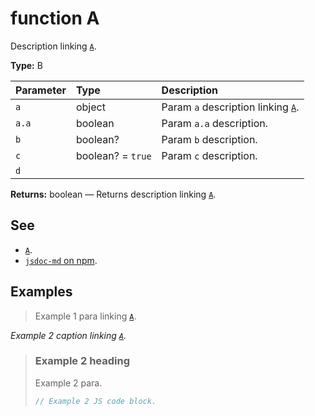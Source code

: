 # function A

Description linking [`A`](#function-a).

**Type:** B

| Parameter | Type              | Description                                       |
| :-------- | :---------------- | :------------------------------------------------ |
| `a`       | object            | Param `a` description linking [`A`](#function-a). |
| `a.a`     | boolean           | Param `a.a` description.                          |
| `b`       | boolean?          | Param `b` description.                            |
| `c`       | boolean? = `true` | Param `c` description.                            |
| `d`       |                   |                                                   |

**Returns:** boolean — Returns description linking [`A`](#function-a).

## See

- [`A`](#function-a).
- [`jsdoc-md` on npm](https://npm.im/jsdoc-md).

## Examples

> Example 1 para linking [`A`](#function-a).

_Example 2 caption linking [`A`](#function-a)._

> ### Example 2 heading
>
> Example 2 para.
>
> ```js
> // Example 2 JS code block.
> ```
